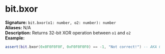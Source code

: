 # bit.bxor
**Signature:** `bit.bxor(o1: number, o2: number): number` <br>
**Aliases:** N/A <br>
**Description:** Returns 32-bit XOR operation between `o1` and `o2` <br>
**Example:**
```lua
assert(bit.bxor(0x0F0F0F0F, 0xF0F0F0F0) == -1, "Not correct!") -- AKA 0xFFFFFFFF
```